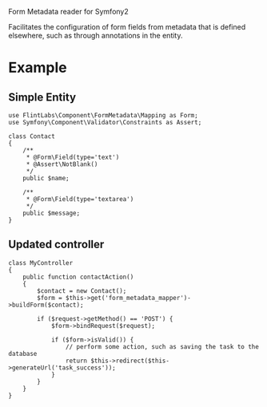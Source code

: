 Form Metadata reader for Symfony2

Facilitates the configuration of form fields from metadata that is defined elsewhere, such as through annotations
in the entity.

# Example

## Simple Entity

    use FlintLabs\Component\FormMetadata\Mapping as Form;
    use Symfony\Component\Validator\Constraints as Assert;

    class Contact
    {
        /**
         * @Form\Field(type='text')
         * @Assert\NotBlank()
         */
        public $name;

        /**
         * @Form\Field(type='textarea')
         */
        public $message;
    }

## Updated controller

    class MyController
    {
        public function contactAction()
        {
            $contact = new Contact();
            $form = $this->get('form_metadata_mapper')->buildForm($contact);

            if ($request->getMethod() == 'POST') {
                $form->bindRequest($request);

                if ($form->isValid()) {
                    // perform some action, such as saving the task to the database
                    return $this->redirect($this->generateUrl('task_success'));
                }
            }
        }
    }